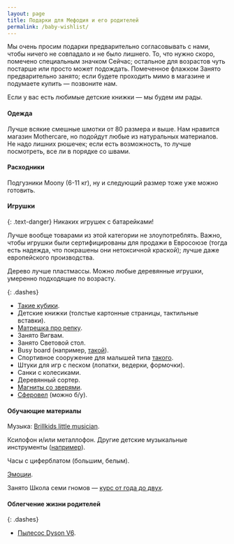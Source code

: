 ```yaml
---
layout: page
title: Подарки для Мефодия и его родителей
permalink: /baby-wishlist/
---
```


Мы очень просим подарки предварительно согласовывать с нами, чтобы ничего не совпадало и не было лишнего. То, что нужно скоро, помечено специальным значком <nobr><span class="label label-danger">Сейчас</span>;</nobr> остальное для возрастов чуть постарше или просто может подождать. Помеченное флажком <span class="label label-warning">Занято</span> предварительно занято; если будете проходить мимо в магазине и подумаете купить — позвоните нам.

Если у вас есть любимые детские книжки — мы будем им рады.

#### Одежда

Лучше всякие смешные шмотки от 80 размера и выше. Нам нравится магазин Mothercare, но подойдут любые из натуральных материалов. Не надо лишних рюшечек; если есть возможность, то лучше посмотреть, все ли в порядке со швами. 

#### Расходники

Подгузники Moony (6-11 кг), ну и следующий размер тоже уже можно готовить.

#### Игрушки

{: .text-danger}
Никаких игрушек с батарейками!

Лучше вообще товарами из этой категории не злоупотреблять. Важно, чтобы игрушки были сертифицированы для продажи в Евросоюзе (тогда есть надежда, что покрашены они нетоксичной краской); лучше даже европейского производства.

Дерево лучше пластмассы. Можно любые деревянные игрушки, умеренно подходящие по возрасту.

{: .dashes}
- [Такие кубики](http://mag.gorod-igrushek.ru/igrushki-dlya-samykh-malenkikh/2318-nr-derevjannyh-blokov.html).
- Детские книжки (толстые картонные страницы, тактильные вставки).
- [Матрешка про репку](https://www.ozon.ru/context/detail/id/137895279/).
- <span class="label label-warning">Занято</span> Вигвам.
- <span class="label label-warning">Занято</span> Световой стол.
- Busy board (например, [такой](http://www.delaemnazakaz.ru/)).
- Спортивное сооружение для малышей типа [такого](http://www.r-start.ru/shop/detskij_sportivnij_kompleks/ot_rozhdeniya_do_shkoly/dsk_r/).
- Штуки для игр с песком (лопатки, ведерки, формочки).
- Санки с колесиками.
- Деревянный сортер.
- [Магниты со зверями](http://djeco-shop.ru/derevyannye-magnity-zoopark).
- [Сферовел](https://earlyrider.com/products/spherovelo) (можно б/у).

#### Обучающие материалы

Музыка: [Brillkids little musician](http://www.brillkids.com/teach-music/).

Ксилофон и/или металлофон. Другие детские музыкальные инструменты ([например](http://www.mytoys.ru/product/4005808)).

Часы с циферблатом (большим, белым).

[Эмоции](http://www.umnitsa.ru/cat/pervye-emocii/).

<span class="label label-warning">Занято</span> Школа семи гномов — [курс от года до двух](http://shkola7gnomov.ru/catalog/shkola-semi-gnomov-1-2-goda-polnyy-godovoy-kurs-12-knig-v-podarochnoy-upakovke/).

#### Облегчение жизни родителей

{: .dashes}
- [Пылесос Dyson V6](https://market.yandex.ru/product/12575553?hid=90564&show-uid=64429309347539843570001).
